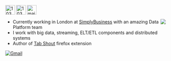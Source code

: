 
<a href="https://stackoverflow.com/users/1447456/francisco-albert" target="blank"><img align="center" src="https://cdn.jsdelivr.net/npm/simple-icons@3.0.1/icons/stackoverflow.svg" alt="10305444/maifee-ul-asad" height="30" width="30" /></a>
<a href="https://www.hackerrank.com/francis_jaa1" target="blank"><img align="center" src="https://cdn.jsdelivr.net/npm/simple-icons@3.0.1/icons/hackerrank.svg" alt="10305444/maifee-ul-asad" height="30" width="30" /></a>
<a href="https://linkedin.com/in/francisco-albert-albusac" target="blank"><img align="center" src="https://cdn.jsdelivr.net/npm/simple-icons@3.0.1/icons/linkedin.svg" alt="maifee-ul-asad" height="30" width="30" /></a>

<img align="right" src="https://github-readme-stats.vercel.app/api?username=tatitati&count_private=true&show_icons=true&icon_color=805AD5&text_color=718096&bg_color=ffffff&hide_title=true" />


- Currently working in London at [SimplyBusiness](https://github.com/simplybusiness) with an amazing Data Platform team
- I work with big data, streaming, ELT/ETL components and distributed systems
- Author of [Tab Shout](https://addons.mozilla.org/en-US/firefox/addon/tab-shout/?utm_source=addons.mozilla.org&utm_medium=referral&utm_content=search) firefox extension

[![Gmail](https://img.shields.io/badge/%20-Send%20Mail-black?color=14171A&labelColor=ef5350&logo=gmail&logoColor=ffffff)](mailto:francis.jaa@protonmail.com?subject=From%20GitHub&body=Hi,%20there.%20Found%20you%20from%20GitHub.)

<!--START_SECTION:activity-->
